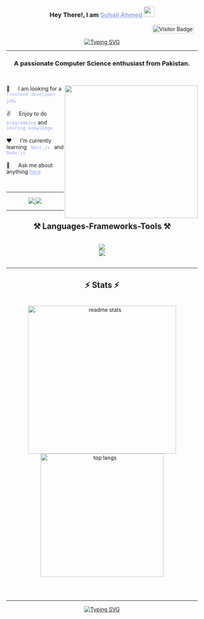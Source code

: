 <h3 align="center">
   Hey There!, I am
                <b><a target="_blank" href="https://alpaycelik.dev" style="color:#9DAAF2">Suhail Ahmed</a>  <img src="https://media.giphy.com/media/hvRJCLFzcasrR4ia7z/giphy.gif" width="28">
</b>
</h3>

<div style="text-align: right; margin: 10px;">
  <img 
    src="https://visitor-badge.laobi.icu/badge?page_id=Suhail-Bhand" 
    alt="Visitor Badge" 
    style="border: 1px solid #ccc; border-radius: 5px; padding: 2px;"
  />
</div>

<p align="center">
  <a href="https://github.com/Suhail-Bhand"><a href="https://git.io/typing-svg"><img src="https://readme-typing-svg.herokuapp.com?font=Poppins&weight=600&pause=1000&color=9DAAF2&center=true&vCenter=true&random=false&width=435&height=52&lines=Front-end+Webdeveloper;Tech+Enthusiast;Learning+new+Skills.." alt="Typing SVG" /></a></a>
</p>
<hr/>

<h3 align="center">A passionate Computer Science enthusiast from Pakistan. </h3>

<br/>

<p>
 <img align="right" width="350" src="https://camo.githubusercontent.com/4d9f5ecceb711eec6e2018f38a5677dc657c9738d4a65ba3b928c41c0a45b439/68747470733a2f2f6d69726f2e6d656469756d2e636f6d2f6d61782f313336302f302a37513379765349765f7430696f4a2d5a2e676966" />
👯 &emsp; I am looking for a <code style="color:#9DAAF2"> frontend developer job</code>.<br/><br/>
✌️ &emsp; Enjoy to do <code style="color:#9DAAF2">programming</code> and <code style="color:#9DAAF2">sharing knowledge</code> <br/><br/>
❤️ &emsp; I’m currently learning <code style="color:#9DAAF2"> Next.js </code> and <code style="color:#9DAAF2">Node.js</code><br/><br/>
💬 &emsp; Ask me about anything <a style="color:#9DAAF2" href="https://github.com/Suhail-Bhand/Suhail-Bhand/issues">here</a>
</p>

<br/>
<hr/>
<div align="center"> 
  <a href="mailto:suhailbhnad7@gmail.com">
  <img src="https://img.shields.io/badge/Gmail-333333?style=for-the-badge&logo=gmail&logoColor=red" />
</a>

  <a href="https://linkedin.com/in/suhail-ahmed7" target="_blank">
  <img src="https://img.shields.io/badge/LinkedIn-0077B5?style=for-the-badge&logo=linkedin&logoColor=white" />
</a>

<!--   <a href="https://salesp07.github.io" target="_blank">
     <img src="https://img.shields.io/badge/Portfolio-FF5722?style=for-the-badge&logo=todoist&logoColor=white" target="_blank" /> <!-- sqlite, safari, google-chrome are other good icon options
  </a> -->
</div>

 <hr/>
 
<h2 align="center">⚒️ Languages-Frameworks-Tools ⚒️</h2>
<br/>
<div align="center">
    <img src="https://skillicons.dev/icons?i=react,bootstrap,html,css,vscode,github,tailwind,git" /> <br>
    <img src="https://skillicons.dev/icons?i=nodejs,python,javascript,firebase,mongodb,c,cpp,java,mysql" /><br>
</div>


<br/>
<hr/>

<h2 align="center">⚡ Stats ⚡</h2>
<br>
<div align="center">
<!--   <img width=390 src="https://github-readme-streak-stats.vercel.app/?user=Suhail-Bhand&count_private=true&theme=react&border_radius=10" alt="streak stats"/> -->
  <img width=390 src="https://github-readme-stats.vercel.app/api?username=Suhail-Bhand&count_private=true&show_icons=true&theme=react&rank_icon=github&border_radius=10" alt="readme stats" />
  <br/>
  <img width=325 align="center" src="https://github-readme-stats.vercel.app/api/top-langs/?username=Suhail-Bhand&hide=HTML&langs_count=8&layout=compact&theme=react&border_radius=10&size_weight=0.5&count_weight=0.5&exclude_repo=github-readme-stats" alt="top langs" />
</div>


<br/><br/>

<hr/>

<p align="center">
  <a href="https://github.com/Suhail-Bhand">
    <img src="https://readme-typing-svg.herokuapp.com?font=Poppins&weight=600&size=48&pause=2000&color=9DAAF2&center=true&vCenter=true&width=600&height=70&lines=Thanks+for+visiting!" alt="Typing SVG" />
  </a>
</p>
